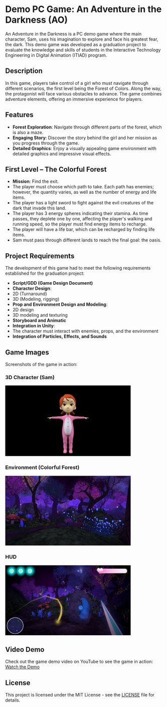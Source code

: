 # Demo PC Game: An Adventure in the Darkness (AO)

An Adventure in the Darkness is a PC demo game where the main character, Sam, uses his imagination to explore and face his greatest fear, the dark. This demo game was developed as a graduation project to evaluate the knowledge and skills of students in the Interactive Technology Engineering in Digital Animation (ITIAD) program.

## Description

In this game, players take control of a girl who must navigate through different scenarios, the first level being the Forest of Colors. Along the way, the protagonist will face various obstacles to advance. The game combines adventure elements, offering an immersive experience for players.

## Features

- **Forest Exploration**: Navigate through different parts of the forest, which is also a maze.
- **Engaging Story**: Discover the story behind the girl and her mission as you progress through the game.
- **Detailed Graphics**: Enjoy a visually appealing game environment with detailed graphics and impressive visual effects.

## First Level – The Colorful Forest

- **Mission**: Find the exit.
- The player must choose which path to take. Each path has enemies; however, the quantity varies, as well as the number of energy and life items.
- The player has a light sword to fight against the evil creatures of the dark that invade this land.
- The player has 3 energy spheres indicating their stamina. As time passes, they deplete one by one, affecting the player's walking and running speed, so the player must find energy items to recharge.
- The player will have a life bar, which can be recharged by finding life items.
- Sam must pass through different lands to reach the final goal: the oasis.

## Project Requirements

The development of this game had to meet the following requirements established for the graduation project:

- **Script/GDD (Game Design Document)**
- **Character Design**:
- 2D (Turnaround)
- 3D (Modeling, rigging)
- **Prop and Environment Design and Modeling**:
- 2D design
- 3D modeling and texturing
- **Storyboard and Animatic**
- **Integration in Unity**:
- The character must interact with enemies, props, and the environment
- **Integration of Particles, Effects, and Sounds**

## Game Images

Screenshots of the game in action:

### 3D Character (Sam)
<img src="screenshots/Sam_3D_Front.jpg" alt="Character 3D view front" width="400">

### Environment (Colorful Forest)
<img src="screenshots/BosqueDeColores_3D.png" alt="Colorful Forest" width="400">

### HUD
<img src="screenshots/AO_HUD.png" alt="HUD" width="400">

## Video Demo

Check out the game demo video on YouTube to see the game in action: [Watch the Demo](https://youtu.be/jf2sO-thhhg)

## License

This project is licensed under the MIT License - see the [LICENSE](LICENSE) file for details.
